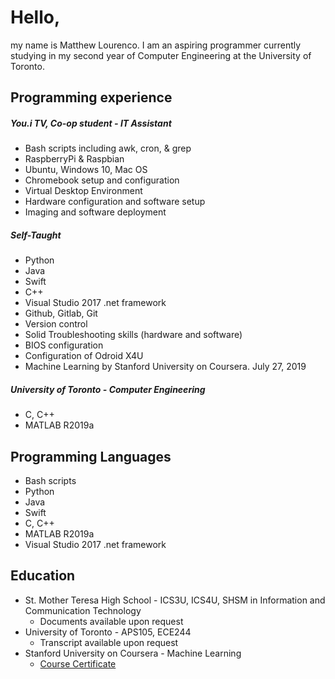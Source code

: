 # Hello,
my name is Matthew Lourenco.
I am an aspiring programmer currently studying in my second year of Computer Engineering at the University of Toronto.

## Programming experience

##### You.i TV, Co-op student - IT Assistant
* Bash scripts including awk, cron, & grep
* RaspberryPi & Raspbian
* Ubuntu, Windows 10, Mac OS
* Chromebook setup and configuration
* Virtual Desktop Environment
* Hardware configuration and software setup
* Imaging and software deployment

##### Self-Taught
* Python
* Java
* Swift
* C++
* Visual Studio 2017 .net framework
* Github, Gitlab, Git
* Version control
* Solid Troubleshooting skills (hardware and software)
* BIOS configuration
* Configuration of Odroid X4U
* Machine Learning by Stanford University on Coursera. July 27, 2019

##### University of Toronto - Computer Engineering
* C, C++
* MATLAB R2019a

## Programming Languages
* Bash scripts
* Python
* Java
* Swift
* C, C++
* MATLAB R2019a
* Visual Studio 2017 .net framework

## Education
* St. Mother Teresa High School - ICS3U, ICS4U, SHSM in Information and Communication Technology
  - Documents available upon request
* University of Toronto - APS105, ECE244
  - Transcript available upon request
* Stanford University on Coursera - Machine Learning
  - [Course Certificate](https://www.coursera.org/account/accomplishments/certificate/LH94EZ9NSPF4 "Coursera Machine Learning")

